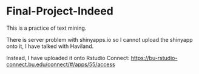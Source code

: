 # Final-Project-Indeed
This is a practice of text mining.

There is server problem with shinyapps.io so I cannot upload the shinyapp onto it, I have talked with Haviland. 

Instead, I have uploaded it onto Rstudio Connect: https://bu-rstudio-connect.bu.edu/connect/#/apps/55/access
